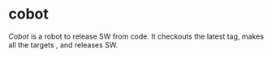 cobot
=====

*Cobot* is a robot to release SW from code. It checkouts the latest tag, makes all the targets , and releases SW.

